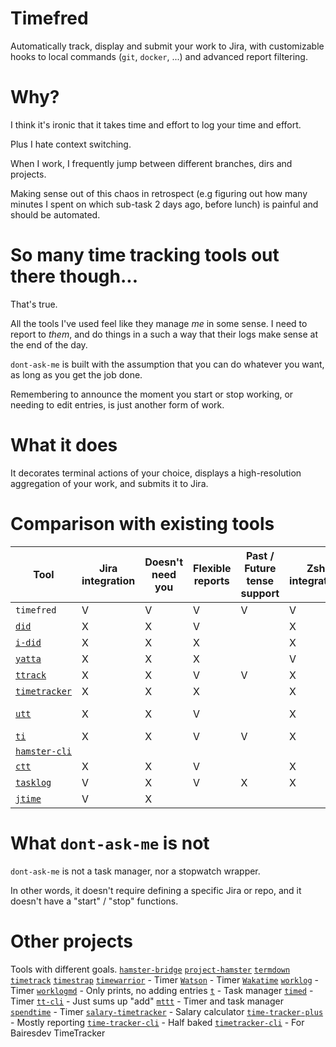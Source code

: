 # Timefred
Automatically track, display and submit your work to Jira, with customizable hooks to local commands (`git`, `docker`, ...) and advanced report filtering.


# Why?
I think it's ironic that it takes time and effort to log your time and effort.

Plus I hate context switching.

When I work, I frequently jump between different branches, dirs and projects. 

Making sense out of this chaos in retrospect (e.g figuring out how many minutes I spent on which sub-task 2 days ago, before lunch) is painful and should be automated.

# So many time tracking tools out there though...
That's true. 

All the tools I've used feel like they manage _me_ in some sense. I need to report to _them_, and do things in a such a way that their logs make sense at the end of the day.

`dont-ask-me` is built with the assumption that you can do whatever you want, as long as you get the job done.

Remembering to announce the moment you start or stop working, or needing to edit entries, is just another form of work.

# What it does
It decorates terminal actions of your choice, displays a high-resolution aggregation of your work, and submits it to Jira. 

# Comparison with existing tools
| Tool                         | Jira integration | Doesn't need you | Flexible reports | Past / Future tense support | Zsh integration | Notes         |
|------------------------------|------------------|------------------|------------------|-----------------------------|-----------------|---------------|
| `timefred`                  | V                | V                | V                | V                           | V               |               |
| [`did`][did]                 | X                | X                | V                |                             | X               |               |
| [`i-did`][i-did]             | X                | X                | X                |                             | X               |               |
| [`yatta`][yatta]             | X                | X                | X                |                             | V               |               |
| [`ttrack`][ttrack]           | X                | X                | V                | V                           | X               |               |
| [`timetracker`][timetracker] | X                | X                | X                |                             | X               |               |
| [`utt`][utt]                 | X                | X                | V                |                             | X               | Fancy reports |
| [`ti`][ti]                   | X                | X                | V                | V                           | X               |               |
| [`hamster-cli`][hamster-cli] |                  |                  |                  |                             |                 |               |
| [`ctt`][ctt]                 | X                | X                | V                |                             | X               |               |
| [`tasklog`][tasklog]         | V                | X                | V                | X                           | X               |               |
| [`jtime`][jtime]             | V                | X                |                  |                             |                 |               |


# What `dont-ask-me` is not
`dont-ask-me` is not a task manager, nor a stopwatch wrapper.

In other words, it doesn't require defining a specific Jira or repo, and it doesn't have a "start" / "stop" functions.


# Other projects
Tools with different goals.
[`hamster-bridge`](https://pypi.org/project/hamster-bridge/)
[`project-hamster`](https://github.com/projecthamster)
[`termdown`](https://github.com/trehn/termdown)
[`timetrack`](https://www.flathub.org/apps/details/net.danigm.timetrack)
[`timestrap`](https://github.com/samg/timetrap)
[`timewarrior`](https://timewarrior.net/) - Timer
[`Watson`](https://github.com/TailorDev/Watson) - Timer
[`Wakatime`](https://wakatime.com)
[`worklog`](https://dcs-worklog.readthedocs.io/en/latest/index.html) - Timer
[`worklogmd`](https://pypi.org/project/worklogmd/) - Only prints, no adding entries
[`t`](https://stevelosh.com/projects/t/) - Task manager
[`timed`](http://adeel.github.io/timed/) - Timer
[`tt-cli`](https://pypi.org/project/tt-cli/) - Just sums up "add"
[`mttt`](https://pypi.org/project/mttt/) - Timer and task manager
[`spendtime`](https://pypi.org/project/spendtime/) - Timer
[`salary-timetracker`](https://pypi.org/project/salary-timetracker/) - Salary calculator
[`time-tracker-plus`](https://pypi.org/project/time-tracker-plus/) - Mostly reporting
[`time-tracker-cli`](https://pypi.org/project/time-tracker-cli/) - Half baked
[`timetracker-cli`](https://pypi.org/project/timetracker-cli/) - For Bairesdev TimeTracker

[did]: (https://pypi.org/project/did/)
[hamster-cli]: (https://github.com/rhroberts/hamster-cli)
[i-did]: (https://pypi.org/project/i-did)
[ti]: (https://github.com/richmeta/ti)
[time-tracker]: (https://pypi.org/project/time-tracker/)
[timetracker]: (https://pypi.org/project/timetracker/)
[tt-time-tracker]: (https://pypi.org/project/tt-time-tracker/)
[ttrack]: (https://pypi.org/project/ttrack/)
[utt]: (https://github.com/larose/utt)
[yatta]: (https://github.com/rhroberts/yatta)
[watson-jira]: (https://pypi.org/project/watson-jira/)
[jtime]: (https://pypi.org/project/jtime/)
[tasklog]: (https://pypi.org/project/tasklog/)
[ctt]: (https://code.ungleich.ch/ungleich-public/ctt/-/blob/master/ctt.text)

